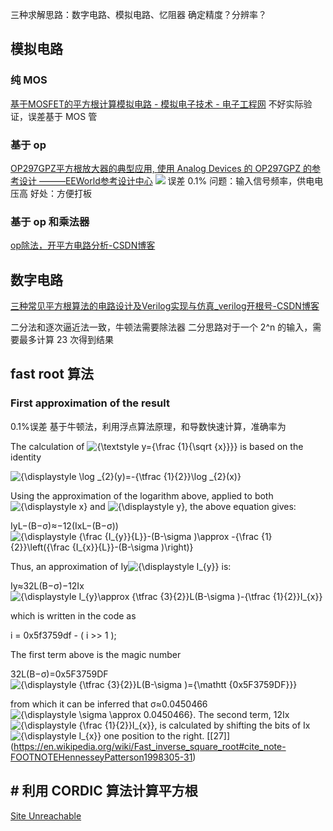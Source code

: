 三种求解思路：数字电路、模拟电路、忆阻器
确定精度？分辨率？
## 模拟电路
### 纯 MOS
[基于MOSFET的平方根计算模拟电路 - 模拟电子技术 - 电子工程网](https://www.eechina.com/thread-3068-1-1.html)
不好实际验证，误差基于 MOS 管
### 基于 op
[OP297GPZ平方根放大器的典型应用, 使用 Analog Devices 的 OP297GPZ 的参考设计 ———EEWorld参考设计中心](https://www.eeworld.com.cn/RDesigns_detail/49437)
![](https://raw.githubusercontent.com/acdefg/cdn/main/obsidian/202411142204982.png?token=ALRC6IXCQK5HHLU46NAKAHDHGYB3K)
误差 0.1%
问题：输入信号频率，供电电压高
好处：方便打板
### 基于 op 和乘法器
[op除法，开平方电路分析-CSDN博客](https://blog.csdn.net/gtkknd/article/details/90017431)

## 数字电路
[三种常见平方根算法的电路设计及Verilog实现与仿真\_verilog开根号-CSDN博客](https://blog.csdn.net/weixin_44699856/article/details/130438117)

二分法和逐次逼近法一致，牛顿法需要除法器
二分思路对于一个 2^n 的输入，需要最多计算 23 次得到结果

## fast root 算法
### First approximation of the result
0.1%误差
基于牛顿法，利用浮点算法原理，和导数快速计算，准确率为

The calculation of ![{\textstyle y={\frac {1}{\sqrt {x}}}}](https://wikimedia.org/api/rest_v1/media/math/render/svg/f611da033d0c2da1a553defb74c620b85078d75c) is based on the identity

![{\displaystyle \log _{2}(y)=-{\tfrac {1}{2}}\log _{2}(x)}](https://wikimedia.org/api/rest_v1/media/math/render/svg/18e62b3fe809236cc713e488e0f630c95d279b71)

Using the approximation of the logarithm above, applied to both ![{\displaystyle x}](https://wikimedia.org/api/rest_v1/media/math/render/svg/87f9e315fd7e2ba406057a97300593c4802b53e4) and ![{\displaystyle y}](https://wikimedia.org/api/rest_v1/media/math/render/svg/b8a6208ec717213d4317e666f1ae872e00620a0d), the above equation gives:

IyL−(B−σ)≈−12(IxL−(B−σ))![{\displaystyle {\frac {I_{y}}{L}}-(B-\sigma )\approx -{\frac {1}{2}}\left({\frac {I_{x}}{L}}-(B-\sigma )\right)}](https://wikimedia.org/api/rest_v1/media/math/render/svg/9c3b5cfea3f438feadc80a53a864d8d496525b6d)

Thus, an approximation of Iy![{\displaystyle I_{y}}](https://wikimedia.org/api/rest_v1/media/math/render/svg/6f3eedd0871fd35e1fd8992c53812cd60d1b07c2) is:

Iy≈32L(B−σ)−12Ix![{\displaystyle I_{y}\approx {\tfrac {3}{2}}L(B-\sigma )-{\tfrac {1}{2}}I_{x}}](https://wikimedia.org/api/rest_v1/media/math/render/svg/b09b55dbc5d4fde5e3cdae421e0e3d0c68eca148)

which is written in the code as

i  = 0x5f3759df - ( i >> 1 );

The first term above is the magic number

32L(B−σ)=0x5F3759DF![{\displaystyle {\tfrac {3}{2}}L(B-\sigma )={\mathtt {0x5F3759DF}}}](https://wikimedia.org/api/rest_v1/media/math/render/svg/42e9d3393251d29a279ab74985890c38bac8722c)

from which it can be inferred that σ≈0.0450466 ![{\displaystyle \sigma \approx 0.0450466}](https://wikimedia.org/api/rest_v1/media/math/render/svg/5e8f32ed6a6845d85d5dae5e1553bc8dc1f2429d). The second term, 12Ix ![{\displaystyle {\frac {1}{2}}I_{x}}](https://wikimedia.org/api/rest_v1/media/math/render/svg/12da760239ed15e02e094e0a3871bd103564302e), is calculated by shifting the bits of Ix ![{\displaystyle I_{x}}](https://wikimedia.org/api/rest_v1/media/math/render/svg/eed0dfcd8b1ce6eb2e6b7fbc426b895507d53004) one position to the right.
[[27]] (https://en.wikipedia.org/wiki/Fast_inverse_square_root#cite_note-FOOTNOTEHennesseyPatterson1998305-31)

## # 利用 CORDIC 算法计算平方根
[Site Unreachable](https://zhuanlan.zhihu.com/p/336572351)